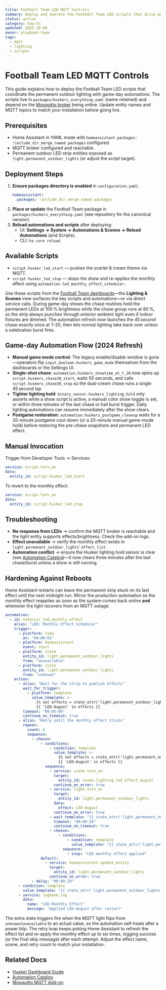 ```yaml
---
title: Football Team LED MQTT Controls
summary: Deploy and operate the Football Team LED scripts that drive permanent outdoor lighting via MQTT. Filenames retain the original `husker` prefix for compatibility.
status: active
category: how-to
updated: 2025-10-09
owner: playbook-team
tags:
  - mqtt
  - lighting
  - scripts
---
```


# Football Team LED MQTT Controls

This guide explains how to deploy the Football Team LED scripts that coordinate the permanent outdoor lighting with game-day automations. The scripts live in `packages/huskers_everything.yaml` (name retained) and depend on the [Mosquitto broker](../addons/mqtt.md) being online. Update entity names and MQTT topics to match your installation before going live.

## Prerequisites
- Home Assistant in YAML mode with `homeassistant.packages: !include_dir_merge_named packages` configured.
- MQTT broker configured and reachable.
- Permanent outdoor LED strip entities exposed as `light.permanent_outdoor_lights` (or adjust the script target).

## Deployment Steps

1. **Ensure packages directory is enabled** in `configuration.yaml`:
   ```yaml
   homeassistant:
     packages: !include_dir_merge_named packages
   ```
2. **Place or update** the Football Team package in `packages/huskers_everything.yaml` (see repository for the canonical version).
3. **Reload automations and scripts** after deploying:
   - UI: **Settings → System → Automations & Scenes → Reload Automations** (and Scripts).
   - CLI: `ha core reload`.

## Available Scripts
- `script.husker_led_start` — pushes the scarlet & cream theme via MQTT.
- `script.husker_led_stop` — stops the show and re-applies the monthly effect using `automation.led_monthly_effect_scheduler`.

Use these scripts from the [Football Team dashboards](../football-team/dashboard.md)—the **Lighting & Scenes** view surfaces the key scripts and automations—or via direct service calls. During game-day shows the chase routines hold the permanent LEDs at 100 % brightness while the chase group runs at 80 %, so the strip always punches through exterior ambient light even if indoor fixtures are dimmed. The automation refresh now launches the 45 second chase exactly once at T‑20, then lets normal lighting take back over unless a celebration burst fires.

## Game-day Automation Flow (2024 Refresh)

- **Manual game mode control**: The legacy enable/disable window is gone—operators flip `input_boolean.huskers_game_mode` themselves from the dashboards or the Settings UI.
- **Single-shot chase**: `automation.huskers_showtime_at_t_20` now spins up `script.huskers_chase30_start`, waits 50 seconds, and calls `script.huskers_chase30_stop` so the dual-cream chase runs a single 45 second lap.
- **Tighter lighting hold**: `binary_sensor.huskers_lighting_hold` only asserts while a show script is active, a manual color show toggle is set, or within three minutes of the last chase or hail burst trigger. Daily lighting automations can resume immediately after the show clears.
- **Postgame restoration**: `automation.huskers_postgame_cleanup` waits for a 20-minute postgame cool-down (or a 20-minute manual game-mode hold) before restoring the pre-chase snapshots and permanent LED effect.

## Manual Invocation
Trigger from Developer Tools → Services:

```yaml
service: script.turn_on
data:
  entity_id: script.husker_led_start
```

To revert to the monthly effect:

```yaml
service: script.turn_on
data:
  entity_id: script.husker_led_stop
```

## Troubleshooting
- **No response from LEDs** → confirm the MQTT broker is reachable and the light entity supports effects/brightness. Check the add-on logs.
- **Effect unavailable** → verify the monthly effect exists in `light.permanent_outdoor_lights`’ `effect_list`.
- **Automation conflict** → ensure the Husker lighting hold sensor is clear (see [Automation Catalog](../../reference/automations.md))—it now clears three minutes after the last chase/burst unless a show is still running.

## Hardening Against Reboots

Home Assistant restarts can leave the permanent strip stuck on its last effect
until the next midnight run. Mirror the production automation so the monthly
effect reapplies as soon as the system comes back online **and** whenever the
light recovers from an MQTT outage:

```yaml
automation:
  - id: exterior_led_monthly_effect
    alias: "LED: Monthly Effect Scheduler"
    trigger:
      - platform: time
        at: "00:00:01"
      - platform: homeassistant
        event: start
      - platform: state
        entity_id: light.permanent_outdoor_lights
        from: "unavailable"
      - platform: state
        entity_id: light.permanent_outdoor_lights
        from: "unknown"
    action:
      - alias: "Wait for the strip to publish effects"
        wait_for_trigger:
          - platform: template
            value_template: >-
              {% set effects = state_attr('light.permanent_outdoor_lights', 'effect_list') or [] %}
              {{ 'LED-August' in effects }}
        timeout: "00:05:00"
        continue_on_timeout: true
      - alias: "Retry until the monthly effect sticks"
        repeat:
          count: 6
          sequence:
            - choose:
                - conditions:
                    - condition: template
                      value_template: >-
                        {% set effects = state_attr('light.permanent_outdoor_lights', 'effect_list') or [] %}
                        {{ 'LED-August' in effects }}
                  sequence:
                    - service: scene.turn_on
                      target:
                        entity_id: scene.lighting_led_effect_august
                      continue_on_error: true
                    - service: light.turn_on
                      target:
                        entity_id: light.permanent_outdoor_lights
                      data:
                        effect: LED-August
                      continue_on_error: true
                    - wait_template: "{{ state_attr('light.permanent_outdoor_lights', 'effect') == 'LED-August' }}"
                      timeout: "00:00:20"
                      continue_on_timeout: true
                    - choose:
                        - conditions:
                            - condition: template
                              value_template: "{{ state_attr('light.permanent_outdoor_lights', 'effect') == 'LED-August' }}"
                          sequence:
                            - stop: "LED monthly effect applied"
                default:
                  - service: homeassistant.update_entity
                    target:
                      entity_id: light.permanent_outdoor_lights
                    continue_on_error: true
            - delay: "00:00:10"
      - condition: template
        value_template: "{{ state_attr('light.permanent_outdoor_lights', 'effect') == 'LED-August' }}"
      - service: logbook.log
        data:
          name: "LED Monthly Effect"
          message: "Applied LED-August after restart"
```

The extra state triggers fire when the MQTT light flips from `unknown`/`unavailable`
to an actual value, so the automation self-heals after a power blip. The retry
loop keeps poking Home Assistant to refresh the effect list and re-apply the
monthly effect up to six times, logging success (or the final skip message)
after each attempt. Adjust the effect name, scene, and retry count to match your
installation.

## Related Docs
- [Husker Dashboard Guide](../huskers/dashboard.md)
- [Automation Catalog](../../reference/automations.md)
- [Mosquitto MQTT Add-on](../addons/mqtt.md)

